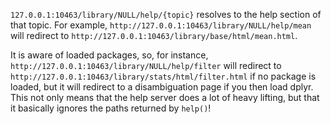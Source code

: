 

`127.0.0.1:10463/library/NULL/help/{topic}`  resolves to the help section of that topic. For example, `http://127.0.0.1:10463/library/NULL/help/mean` will redirect to `http://127.0.0.1:10463/library/base/html/mean.html`.

It is aware of loaded packages, so, for instance, `http://127.0.0.1:10463/library/NULL/help/filter` will redirect to `http://127.0.0.1:10463/library/stats/html/filter.html` if no package is loaded, but it will redirect to a disambiguation page if you then load dplyr. This not only means that the help server does a lot of heavy lifting, but that it basically ignores the paths returned by `help()`!